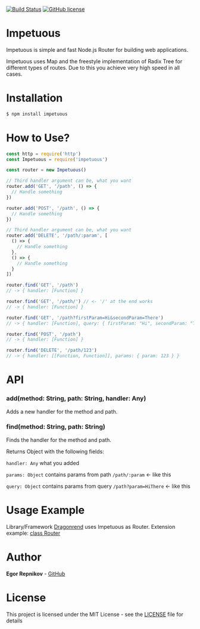 [![Build Status](https://travis-ci.org/EgorRepnikov/impetuous.svg?branch=master)](https://travis-ci.org/EgorRepnikov/impetuous)
[![GitHub license](https://img.shields.io/github/license/mashape/apistatus.svg)](https://github.com/EgorRepnikov/impetuous/blob/master/LICENSE)

# Impetuous
Impetuous is simple and fast Node.js Router for building web applications.

Impetuous uses Map and the freestyle implementation of Radix Tree for different types of routes. Due to this you achieve very high speed in all cases.

# Installation
```bash
$ npm install impetuous
```

# How to Use?

```js
const http = require('http')
const Impetuous = require('impetuous')

const router = new Impetuous()

// Third handler argument can be, what you want
router.add('GET', '/path', () => {
  // Handle something
})

router.add('POST', '/path', () => {
  // Handle something
})

// Third handler argument can be, what you want
router.add('DELETE', '/path/:param', [
  () => {
    // Handle something
  },
  () => {
    // Handle something
  }
])

router.find('GET', '/path')
// -> { handler: [Function] }

router.find('GET', '/path/') // <- '/' at the end works
// -> { handler: [Function] }

router.find('GET', '/path?firstParam=Hi&secondParam=There')
// -> { handler: [Function], query: { firstParam: "Hi", secondParam: "There" } }

router.find('POST', '/path')
// -> { handler: [Function] }

router.find('DELETE', '/path/123')
// -> { handler: [[Function, Function]], params: { param: 123 } }

```

# API
### add(method: String, path: String, handler: Any)
Adds a new handler for the method and path.

### find(method: String, path: String)
Finds the handler for the method and path.

Returns Object with the following fields:

`handler: Any` what you added

`params: Object` contains params from path `/path/:param` <- like this

`query: Object` contains params from query `/path?param=HiThere` <- like this

# Usage Example

Library/Framework [Dragonrend](https://github.com/EgorRepnikov/dragonrend) uses Impetuous as Router. Extension example: [class Router](https://github.com/EgorRepnikov/dragonrend/blob/master/lib/routing.js)

# Author
**Egor Repnikov** - [GitHub](https://github.com/EgorRepnikov)

# License
This project is licensed under the MIT License - see the [LICENSE](LICENSE) file for details

